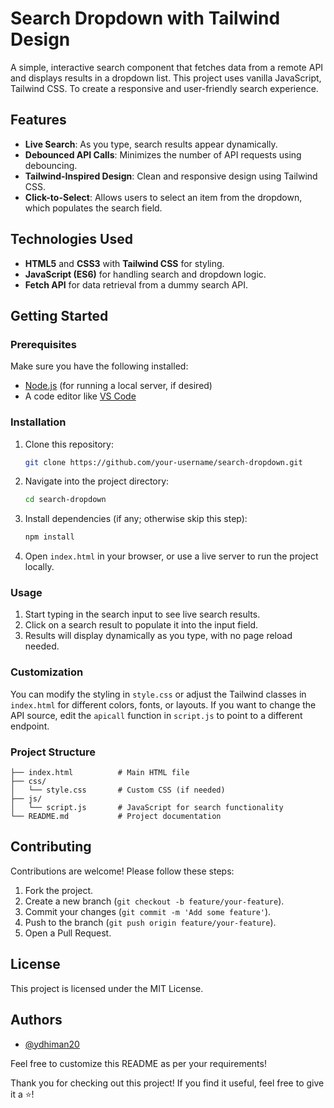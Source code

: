 

# Search Dropdown with Tailwind Design

A simple, interactive search component that fetches data from a remote API and displays results in a dropdown list. This project uses vanilla JavaScript, Tailwind CSS. To create a responsive and user-friendly search experience.


## Features

- **Live Search**: As you type, search results appear dynamically.
- **Debounced API Calls**: Minimizes the number of API requests using debouncing.
- **Tailwind-Inspired Design**: Clean and responsive design using Tailwind CSS.
- **Click-to-Select**: Allows users to select an item from the dropdown, which populates the search field.

## Technologies Used

- **HTML5** and **CSS3** with **Tailwind CSS** for styling.
- **JavaScript (ES6)** for handling search and dropdown logic.
- **Fetch API** for data retrieval from a dummy search API.

## Getting Started

### Prerequisites

Make sure you have the following installed:
- [Node.js](https://nodejs.org/) (for running a local server, if desired)
- A code editor like [VS Code](https://code.visualstudio.com/)

### Installation

1. Clone this repository:

   ```bash
   git clone https://github.com/your-username/search-dropdown.git
   ```

2. Navigate into the project directory:

   ```bash
   cd search-dropdown
   ```

3. Install dependencies (if any; otherwise skip this step):

   ```bash
   npm install
   ```

4. Open `index.html` in your browser, or use a live server to run the project locally.

### Usage

1. Start typing in the search input to see live search results.
2. Click on a search result to populate it into the input field.
3. Results will display dynamically as you type, with no page reload needed.

### Customization

You can modify the styling in `style.css` or adjust the Tailwind classes in `index.html` for different colors, fonts, or layouts. If you want to change the API source, edit the `apicall` function in `script.js` to point to a different endpoint.

### Project Structure

```
├── index.html          # Main HTML file
├── css/
│   └── style.css       # Custom CSS (if needed)
├── js/
│   └── script.js       # JavaScript for search functionality
└── README.md           # Project documentation
```

## Contributing

Contributions are welcome! Please follow these steps:

1. Fork the project.
2. Create a new branch (`git checkout -b feature/your-feature`).
3. Commit your changes (`git commit -m 'Add some feature'`).
4. Push to the branch (`git push origin feature/your-feature`).
5. Open a Pull Request.

## License
This project is licensed under the MIT License.

## Authors
- [@ydhiman20](https://www.github.com/ydhiman20)


Feel free to customize this README as per your requirements!

Thank you for checking out this project! If you find it useful, feel free to give it a ⭐️!

